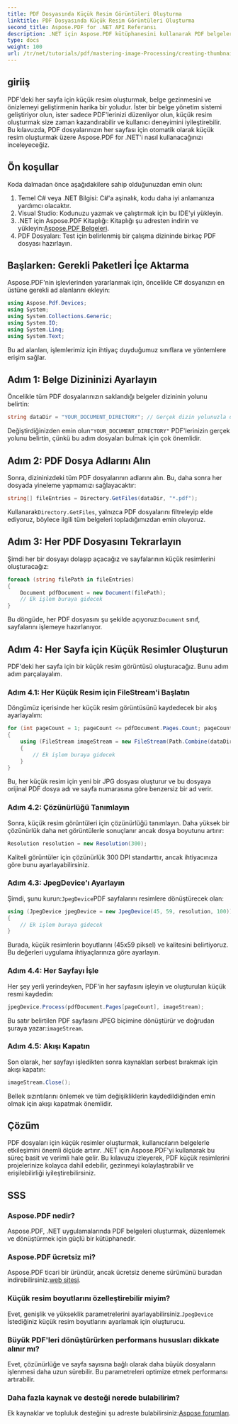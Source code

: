 ```yaml
---
title: PDF Dosyasında Küçük Resim Görüntüleri Oluşturma
linktitle: PDF Dosyasında Küçük Resim Görüntüleri Oluşturma
second_title: Aspose.PDF for .NET API Referansı
description: .NET için Aspose.PDF kütüphanesini kullanarak PDF belgelerinizin her sayfası için küçük resimleri nasıl etkili bir şekilde oluşturacağınızı keşfedin. Bu kapsamlı kılavuz, kurulumdan kod uygulamasına kadar her şeyi kapsar.
type: docs
weight: 100
url: /tr/net/tutorials/pdf/mastering-image-Processing/creating-thumbnail-images/
---
```

## giriiş

PDF'deki her sayfa için küçük resim oluşturmak, belge gezinmesini ve önizlemeyi geliştirmenin harika bir yoludur. İster bir belge yönetim sistemi geliştiriyor olun, ister sadece PDF'lerinizi düzenliyor olun, küçük resim oluşturmak size zaman kazandırabilir ve kullanıcı deneyimini iyileştirebilir. Bu kılavuzda, PDF dosyalarınızın her sayfası için otomatik olarak küçük resim oluşturmak üzere Aspose.PDF for .NET'i nasıl kullanacağınızı inceleyeceğiz.

## Ön koşullar

Koda dalmadan önce aşağıdakilere sahip olduğunuzdan emin olun:

1. Temel C# veya .NET Bilgisi: C#'a aşinalık, kodu daha iyi anlamanıza yardımcı olacaktır.
2. Visual Studio: Kodunuzu yazmak ve çalıştırmak için bu IDE'yi yükleyin.
3.  .NET için Aspose.PDF Kitaplığı: Kitaplığı şu adresten indirin ve yükleyin:[Aspose.PDF Belgeleri](https://reference.aspose.com/pdf/net/).
4. PDF Dosyaları: Test için belirlenmiş bir çalışma dizininde birkaç PDF dosyası hazırlayın.

## Başlarken: Gerekli Paketleri İçe Aktarma

Aspose.PDF'nin işlevlerinden yararlanmak için, öncelikle C# dosyanızın en üstüne gerekli ad alanlarını ekleyin:

```csharp
using Aspose.Pdf.Devices;
using System;
using System.Collections.Generic;
using System.IO;
using System.Linq;
using System.Text;
```

Bu ad alanları, işlemlerimiz için ihtiyaç duyduğumuz sınıflara ve yöntemlere erişim sağlar.

## Adım 1: Belge Dizininizi Ayarlayın

Öncelikle tüm PDF dosyalarınızın saklandığı belgeler dizininin yolunu belirtin:

```csharp
string dataDir = "YOUR_DOCUMENT_DIRECTORY"; // Gerçek dizin yolunuzla değiştirin
```

 Değiştirdiğinizden emin olun`"YOUR_DOCUMENT_DIRECTORY"` PDF'lerinizin gerçek yolunu belirtin, çünkü bu adım dosyaları bulmak için çok önemlidir.

## Adım 2: PDF Dosya Adlarını Alın

Sonra, dizininizdeki tüm PDF dosyalarının adlarını alın. Bu, daha sonra her dosyada yineleme yapmamızı sağlayacaktır:

```csharp
string[] fileEntries = Directory.GetFiles(dataDir, "*.pdf");
```

 Kullanarak`Directory.GetFiles`, yalnızca PDF dosyalarını filtreleyip elde ediyoruz, böylece ilgili tüm belgeleri topladığımızdan emin oluyoruz.

## Adım 3: Her PDF Dosyasını Tekrarlayın

Şimdi her bir dosyayı dolaşıp açacağız ve sayfalarının küçük resimlerini oluşturacağız:

```csharp
foreach (string filePath in fileEntries)
{
    Document pdfDocument = new Document(filePath);
    // Ek işlem buraya gidecek
}
```

 Bu döngüde, her PDF dosyasını şu şekilde açıyoruz:`Document` sınıf, sayfalarını işlemeye hazırlanıyor.

## Adım 4: Her Sayfa için Küçük Resimler Oluşturun

PDF'deki her sayfa için bir küçük resim görüntüsü oluşturacağız. Bunu adım adım parçalayalım.

### Adım 4.1: Her Küçük Resim için FileStream'i Başlatın

Döngümüz içerisinde her küçük resim görüntüsünü kaydedecek bir akış ayarlayalım:

```csharp
for (int pageCount = 1; pageCount <= pdfDocument.Pages.Count; pageCount++)
{
    using (FileStream imageStream = new FileStream(Path.Combine(dataDir, $"Thumbnails_{Path.GetFileNameWithoutExtension(filePath)}_{pageCount}.jpg"), FileMode.Create))
    {
        // Ek işlem buraya gidecek
    }
}
```

Bu, her küçük resim için yeni bir JPG dosyası oluşturur ve bu dosyaya orijinal PDF dosya adı ve sayfa numarasına göre benzersiz bir ad verir.

### Adım 4.2: Çözünürlüğü Tanımlayın

Sonra, küçük resim görüntüleri için çözünürlüğü tanımlayın. Daha yüksek bir çözünürlük daha net görüntülerle sonuçlanır ancak dosya boyutunu artırır:

```csharp
Resolution resolution = new Resolution(300);
```

Kaliteli görüntüler için çözünürlük 300 DPI standarttır, ancak ihtiyacınıza göre bunu ayarlayabilirsiniz.

### Adım 4.3: JpegDevice'ı Ayarlayın

 Şimdi, şunu kurun:`JpegDevice`PDF sayfalarını resimlere dönüştürecek olan:

```csharp
using (JpegDevice jpegDevice = new JpegDevice(45, 59, resolution, 100))
{
    // Ek işlem buraya gidecek
}
```

Burada, küçük resimlerin boyutlarını (45x59 piksel) ve kalitesini belirtiyoruz. Bu değerleri uygulama ihtiyaçlarınıza göre ayarlayın.

### Adım 4.4: Her Sayfayı İşle

Her şey yerli yerindeyken, PDF'in her sayfasını işleyin ve oluşturulan küçük resmi kaydedin:

```csharp
jpegDevice.Process(pdfDocument.Pages[pageCount], imageStream);
```

Bu satır belirtilen PDF sayfasını JPEG biçimine dönüştürür ve doğrudan şuraya yazar:`imageStream`.

### Adım 4.5: Akışı Kapatın

Son olarak, her sayfayı işledikten sonra kaynakları serbest bırakmak için akışı kapatın:

```csharp
imageStream.Close();
```

Bellek sızıntılarını önlemek ve tüm değişikliklerin kaydedildiğinden emin olmak için akışı kapatmak önemlidir.

## Çözüm

PDF dosyaları için küçük resimler oluşturmak, kullanıcıların belgelerle etkileşimini önemli ölçüde artırır. .NET için Aspose.PDF'yi kullanarak bu süreç basit ve verimli hale gelir. Bu kılavuzu izleyerek, PDF küçük resimlerini projelerinize kolayca dahil edebilir, gezinmeyi kolaylaştırabilir ve erişilebilirliği iyileştirebilirsiniz.

## SSS

### Aspose.PDF nedir?  
Aspose.PDF, .NET uygulamalarında PDF belgeleri oluşturmak, düzenlemek ve dönüştürmek için güçlü bir kütüphanedir.

### Aspose.PDF ücretsiz mi?  
 Aspose.PDF ticari bir üründür, ancak ücretsiz deneme sürümünü buradan indirebilirsiniz.[web sitesi](https://releases.aspose.com/).

### Küçük resim boyutlarını özelleştirebilir miyim?  
 Evet, genişlik ve yükseklik parametrelerini ayarlayabilirsiniz.`JpegDevice` İstediğiniz küçük resim boyutlarını ayarlamak için oluşturucu.

### Büyük PDF'leri dönüştürürken performans hususları dikkate alınır mı?  
Evet, çözünürlüğe ve sayfa sayısına bağlı olarak daha büyük dosyaların işlenmesi daha uzun sürebilir. Bu parametreleri optimize etmek performansı artırabilir.

### Daha fazla kaynak ve desteği nerede bulabilirim?  
 Ek kaynaklar ve topluluk desteğini şu adreste bulabilirsiniz:[Aspose forumları](https://forum.aspose.com/c/pdf/10).
